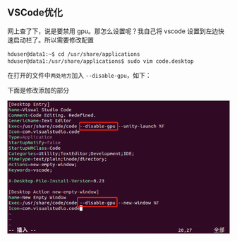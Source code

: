 ## VSCode优化

网上查了下，说是要禁用 gpu。那怎么设置呢？我自己将 vscode 设置到左边快速启动栏了。所以需要修改配置

```shell
hduser@data1:~$ cd /usr/share/applications
hduser@data1:/usr/share/applications$ sudo vim code.desktop
```

在打开的文件中`两处地方`加入 `--disable-gpu`，如下：

下面是修改添加的部分

![](IMG/微信截图_20190509191313.png)